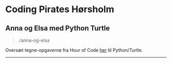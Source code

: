 # Coding Pirates Hørsholm 

## Anna og Elsa med Python Turtle

> ./anna-og-elsa

Oversæt tegne-opgaverne fra Hour of Code [her](https://studio.code.org/s/frozen/stage/1/puzzle/1) til Python/Turtle. 

---
